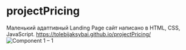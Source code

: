 # projectPricing
Маленький адаптивный Landing Page сайт написано в HTML, CSS, JavaScript.
https://tolebijaksybai.github.io/projectPricing/
![Component 1 – 1](https://user-images.githubusercontent.com/52714747/88115278-9b2c4b80-cbd7-11ea-8da6-6a2d245fdd55.png)
